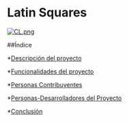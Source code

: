 <h1 align="left"> Latin Squares </h1>

[![CL.png](https://i.postimg.cc/PrwWzzHz/CL.png)](https://postimg.cc/PPdvdDPP)


##Índice

*[Descripción del proyecto](#descripción-del-proyecto)

*[Funcionalidades del proyecto](#funcionalidades-del-proyecto)

*[Personas Contribuyentes](#personas-contribuyentes)

*[Personas-Desarrolladores del Proyecto](#personas-desarrolladores)

*[Conclusión](#conclusión)
